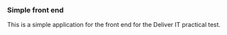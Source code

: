 ### Simple front end
This is a simple application for the front end for the Deliver IT practical test.
